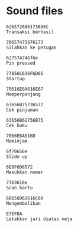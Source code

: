 # Sound files
```
626572686173696C
Transaksi berhasil
```
```
70657475676173
Silahkan ke petugas
```
```
627574746f6e
Pin pressed
```
```
77656C636F6D65
Startup
```
```
70616E6A616E67
Memperpanjang
```
```
63656B75736572
Cek pinjaman
```
```
63656B62756B75
Cek buku
```
```
7066E6A616D
Meminjam
```
```
6f70656e
Slide up
```
```
6E6F6D6572
Masukkan nomer
```
```
7363616e
Scan kartu
```
```
6B656D62616C69
Mengembalikan
```
```
E7EFDA
Letakkan jari diatas meja
```
